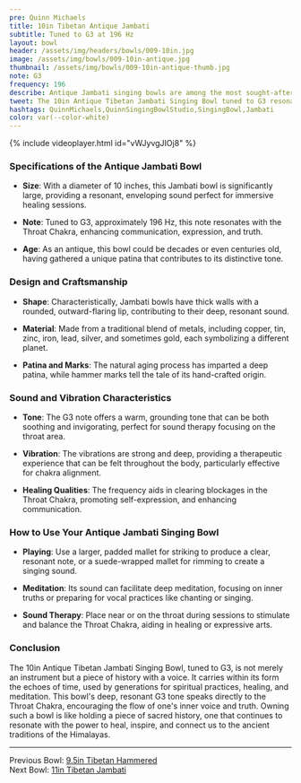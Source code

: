 ```yaml
---
pre: Quinn Michaels
title: 10in Tibetan Antique Jambati
subtitle: Tuned to G3 at 196 Hz
layout: bowl
header: /assets/img/headers/bowls/009-10in.jpg
image: /assets/img/bowls/009-10in-antique.jpg
thumbnail: /assets/img/bowls/009-10in-antique-thumb.jpg
note: G3
frequency: 196
describe: Antique Jambati singing bowls are among the most sought-after types due to their age, craftsmanship, and the rich, deep tones they produce. This 10-inch Jambati bowl, tuned to the note G3, exemplifies the ancient art of bowl making from the Himalayan region, cherished for its sound healing properties and historical value.
tweet: The 10in Antique Tibetan Jambati Singing Bowl tuned to G3 resonating at 196 Hz.
hashtags: QuinnMichaels,QuinnSingingBowlStudio,SingingBowl,Jambati
color: var(--color-white)
---
```


{% include videoplayer.html id="vWJyvgJIOj8" %}

### Specifications of the Antique Jambati Bowl

- **Size**: With a diameter of 10 inches, this Jambati bowl is significantly large, providing a resonant, enveloping sound perfect for immersive healing sessions.

- **Note**: Tuned to G3, approximately 196 Hz, this note resonates with the Throat Chakra, enhancing communication, expression, and truth.

- **Age**: As an antique, this bowl could be decades or even centuries old, having gathered a unique patina that contributes to its distinctive tone.

### Design and Craftsmanship

- **Shape**: Characteristically, Jambati bowls have thick walls with a rounded, outward-flaring lip, contributing to their deep, resonant sound.

- **Material**: Made from a traditional blend of metals, including copper, tin, zinc, iron, lead, silver, and sometimes gold, each symbolizing a different planet.

- **Patina and Marks**: The natural aging process has imparted a deep patina, while hammer marks tell the tale of its hand-crafted origin.

### Sound and Vibration Characteristics

- **Tone**: The G3 note offers a warm, grounding tone that can be both soothing and invigorating, perfect for sound therapy focusing on the throat area.

- **Vibration**: The vibrations are strong and deep, providing a therapeutic experience that can be felt throughout the body, particularly effective for chakra alignment.

- **Healing Qualities**: The frequency aids in clearing blockages in the Throat Chakra, promoting self-expression, and enhancing communication.

### How to Use Your Antique Jambati Singing Bowl

- **Playing**: Use a larger, padded mallet for striking to produce a clear, resonant note, or a suede-wrapped mallet for rimming to create a singing sound.

- **Meditation**: Its sound can facilitate deep meditation, focusing on inner truths or preparing for vocal practices like chanting or singing.

- **Sound Therapy**: Place near or on the throat during sessions to stimulate and balance the Throat Chakra, aiding in healing or expressive arts.

### Conclusion

The 10in Antique Tibetan Jambati Singing Bowl, tuned to G3, is not merely an instrument but a piece of history with a voice. It carries within its form the echoes of time, used by generations for spiritual practices, healing, and meditation. This bowl's deep, resonant G3 tone speaks directly to the Throat Chakra, encouraging the flow of one's inner voice and truth. Owning such a bowl is like holding a piece of sacred history, one that continues to resonate with the power to heal, inspire, and connect us to the ancient traditions of the Himalayas.

---

Previous Bowl: [9.5in Tibetan Hammered](008-9-5in-hammered)  
Next Bowl: [11in Tibetan Jambati](010-11in-jambati)

